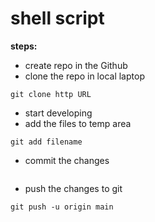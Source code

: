 # shell script 

**steps:**
* create repo in the Github
* clone the repo in local laptop
```
git clone http URL
```
* start developing 
* add the files to temp area
```
git add filename
```
* commit the changes
```git commit -m "first commit"
```
* push the changes to git
```
git push -u origin main
```
